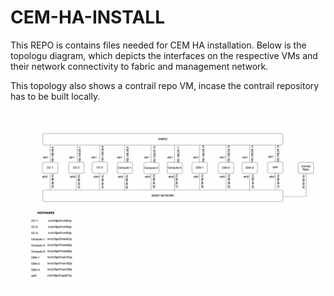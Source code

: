 # CEM-HA-INSTALL

This REPO is contains files needed for CEM HA installation. Below is the topologu diagram, which depicts the interfaces on the respective VMs and their network connectivity to fabric and management network.

This topology also shows a contrail repo VM, incase the contrail repository has to be built locally.

![CEM HA VM TOPOLOGY](CEM_HA_VM_TOPO.png)
